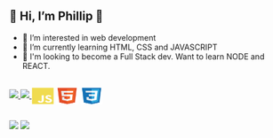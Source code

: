 ## 👋 Hi, I’m Phillip 🚀
- 👀 I’m interested in web development
- 🌱 I’m currently learning HTML, CSS and JAVASCRIPT
- 🚀 I'm looking to become a Full Stack dev. Want to learn NODE and REACT.

 <div align="center" style="display: inline-block">
  <a href="https://github.com/phillyagyu">
  <img height="180em" src="https://github-readme-stats.vercel.app/api?username=phillyagyu&show_icons=true&theme=tokyonight&include_all_commits=true&count_private=true"/>
  <img height="180em" src="https://github-readme-stats.vercel.app/api/top-langs/?username=phillyagyu&layout=compact&langs_count=7&theme=tokyonight"/>
</div>


<div style="display: inline-block"><br>
  <img align="center" alt="JS" height="30" width="40" src="https://raw.githubusercontent.com/devicons/devicon/master/icons/javascript/javascript-plain.svg">
  <img align="center" alt="HTML" height="30" width="40" src="https://raw.githubusercontent.com/devicons/devicon/master/icons/html5/html5-original.svg">
  <img align="center" alt="CSS" height="30" width="40" src="https://raw.githubusercontent.com/devicons/devicon/master/icons/css3/css3-original.svg">
</div>
  
##
  
<div> 
  <a href ="mailto:phillip.yagyu@gmail.com"><img src="https://img.shields.io/badge/-Gmail-%23333?style=for-the-badge&logo=gmail&logoColor=white" target="_blank"></a>
  <a href="https://www.linkedin.com/in/phillip-yagyu-33432521b/" target="_blank"><img src="https://img.shields.io/badge/-LinkedIn-%230077B5?style=for-the-badge&logo=linkedin&logoColor=white" target="_blank"></a> 
</div>
